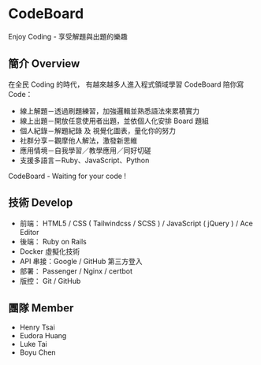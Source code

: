 # CodeBoard
Enjoy Coding - 享受解題與出題的樂趣

## 簡介 Overview

在全民 Coding 的時代，  有越來越多人進入程式領域學習
CodeBoard 陪你寫 Code：
- 線上解題－透過刷題練習，加強邏輯並熟悉語法來累積實力
- 線上出題－開放任意使用者出題，並依個人化安排 Board 題組
- 個人紀錄－解題紀錄 及 視覺化圖表，量化你的努力
- 社群分享－觀摩他人解法，激發新思維
- 應用情境－自我學習／教學應用／同好切磋
- 支援多語言－Ruby、JavaScript、Python

CodeBoard - Waiting for your code !

## 技術 Develop
- 前端： HTML5 / CSS ( Tailwindcss / SCSS )  /  JavaScript ( jQuery ) / Ace Editor
- 後端： Ruby on Rails
- Docker 虛擬化技術
- API 串接：Google / GitHub 第三方登入
- 部署： Passenger / Nginx / certbot
- 版控： Git / GitHub

## 團隊 Member
- Henry Tsai
- Eudora Huang
- Luke Tai
- Boyu Chen